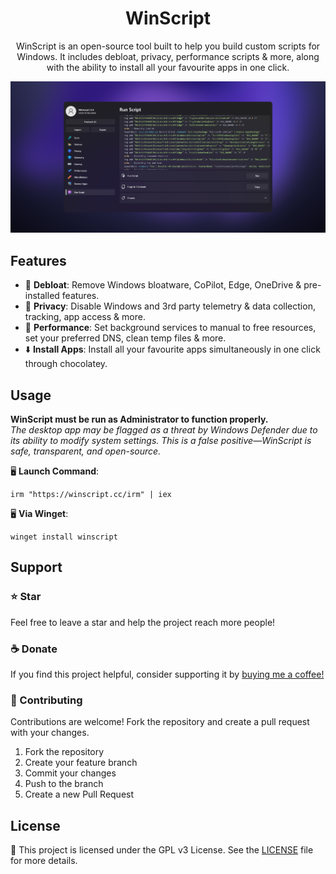 <h1 align="center">WinScript</h1>

<p align="center">WinScript is an open-source tool built to help you build custom scripts for Windows. It includes debloat, privacy, performance scripts & more, along with the ability to install all your favourite apps in one click.</p>

![App Screenshot](/website/public/winscript.webp)

## Features

- 🧹 **Debloat**: Remove Windows bloatware, CoPilot, Edge, OneDrive & pre-installed features.
- 🔏 **Privacy**: Disable Windows and 3rd party telemetry & data collection, tracking, app access & more.
- 🚀 **Performance**: Set background services to manual to free resources, set your preferred DNS, clean temp files & more.
- ⬇️ **Install Apps**: Install all your favourite apps simultaneously in one click through chocolatey.

## Usage

**WinScript must be run as Administrator to function properly.**  
_The desktop app may be flagged as a threat by Windows Defender due to its ability to modify system settings. This is a false positive—WinScript is safe, transparent, and open-source._

🖥️ **Launch Command**:

```
irm "https://winscript.cc/irm" | iex
```

🖥️ **Via Winget**:

```
winget install winscript
```

## Support

### ⭐ Star

Feel free to leave a star and help the project reach more people!

### ☕ Donate

If you find this project helpful, consider supporting it by [buying me a coffee!](https://ko-fi.com/flick9000)

### 👷 Contributing

Contributions are welcome! Fork the repository and create a pull request with your changes.

1. Fork the repository
2. Create your feature branch
3. Commit your changes
4. Push to the branch
5. Create a new Pull Request

## License

📒 This project is licensed under the GPL v3 License. See the [LICENSE](LICENSE) file for more details.
